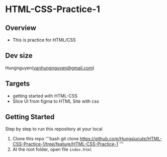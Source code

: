# HTML-CSS-Practice-1
## Overview
  - This is practice for HTML/CSS
## Dev size
 Hungnguyen(vanhungnguyen@gmail.com)
## Targets
 - getting started with HTML-CSS
 - Slice UI from figma to HTML Site with css
## Getting Started

Step by step to run this repository at your local

1. Clone this repo
'''bash
git clone https://github.com/Hungsiucute/HTML-CSS-Practice-1/tree/feature/HTML-CSS-Practice-1
'''
2. At the root folder, open file `index.html`